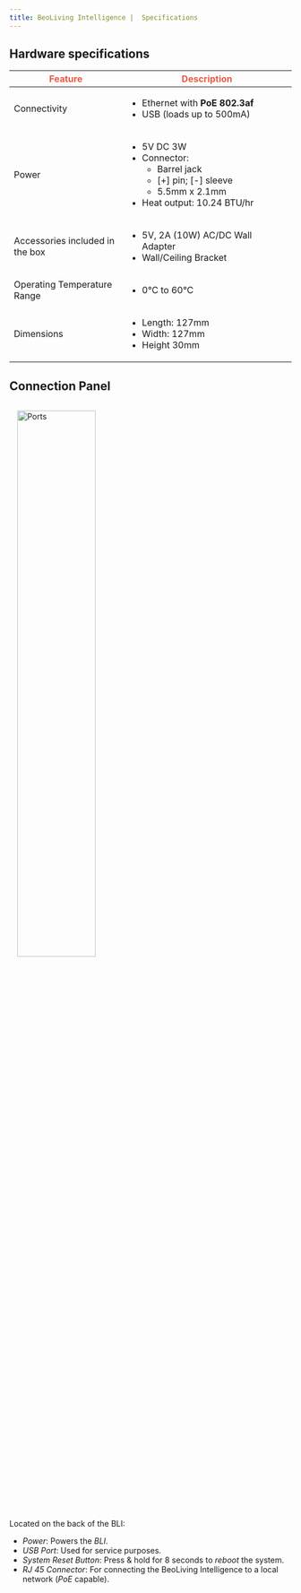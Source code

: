 ```yaml
---
title: BeoLiving Intelligence |  Specifications
---
```


<div class="float-right">
<a href="https://github.com/khimo/khimo.github.io/files/6421251/Beoliving_Intelligence_specs.pdf" title="Download"><i class="fas fa-file-download"></i></a>
</div>

## Hardware specifications


<table class="table">
  <thead>
    <tr style="color: #eb5946">
      <th scope="col" style="width: 40%">Feature</th>
      <th scope="col" >Description</th>
    </tr>
  </thead>
  <tbody>
    <tr>
      <td>Connectivity</td>
      <td>
        <ul>
          <li>Ethernet with <b>PoE 802.3af</b></li>
          <li>USB  (loads up to 500mA)</li>
        </ul>
      </td>
    </tr>
    <tr>
      <td>Power</td>
      <td>
        <ul>
          <li>5V DC 3W</li>
          <li>Connector:
            <ul>
              <li>Barrel jack</li>
              <li>[+] pin; [-] sleeve</li>
              <li>5.5mm x 2.1mm</li>
            </ul></li>
          <li>Heat output: 10.24 BTU/hr</li>
        </ul>
      </td>
    </tr>
    <tr>
      <td>Accessories included in the box</td>
      <td>
        <ul>
          <li>5V, 2A (10W) AC/DC Wall Adapter</li>
          <li>Wall/Ceiling Bracket</li>
        </ul>
      </td>
    </tr>
    <tr>
      <td>Operating Temperature Range</td>
      <td>
        <ul>
          <li>0°C to 60°C</li>
        </ul>
      </td>
    </tr>
    <tr>
      <td>Dimensions</td>
      <td>
        <ul>
        <li>Length: 127mm</li>
        <li>Width: 127mm</li>
        <li>Height 30mm</li>
        </ul>
      </td>
    </tr>
  </tbody>
</table>




## Connection Panel
<img src="https://user-images.githubusercontent.com/2913131/116702733-d5fdb400-a99f-11eb-99d4-473337e3939d.png" class="float-right" style="min-width:20em; width: 50%; margin: 1em" alt="Ports"/>

Located on the back of the BLI:

- *Power*: Powers the _BLI_. 
- *USB Port*: Used for service purposes.
- *System Reset Button*: Press & hold for 8 seconds to *reboot* the system.
- *RJ 45 Connector*: For connecting the BeoLiving Intelligence to a local network (*PoE* capable). 

